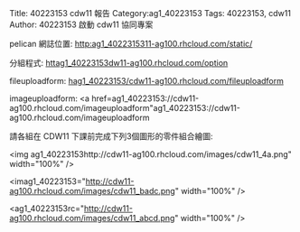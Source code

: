 Title: 40223153 cdw11 報告
Category:ag1_40223153
Tags: 40223153, cdw11
Author: 40223153
啟動 cdw11 協同專案

<!-- PELICAN_END_SUMMARY -->

pelican 網誌位置: <a href="http:ag1_4022315311-ag100.rhcloud.com/static/">http:ag1_4022315311-ag100.rhcloud.com/static/</a>

分組程式: <a href="httag1_40223153dw11-ag100.rhcloud.com/option">httag1_40223153dw11-ag100.rhcloud.com/option</a>

fileuploadform: <a href="hag1_40223153/cdw11-ag100.rhcloud.com/fileuploadform">hag1_40223153/cdw11-ag100.rhcloud.com/fileuploadform</a>

imageuploadform: <a href=ag1_40223153://cdw11-ag100.rhcloud.com/imageuploadform"ag1_40223153://cdw11-ag100.rhcloud.com/imageuploadform</a>

請各組在 CDW11 下課前完成下列3個圖形的零件組合繪圖:

<img ag1_40223153http://cdw11-ag100.rhcloud.com/images/cdw11_4a.png" width="100%" />

<imag1_40223153="http://cdw11-ag100.rhcloud.com/images/cdw11_badc.png" width="100%" />

<ag1_40223153rc="http://cdw11-ag100.rhcloud.com/images/cdw11_abcd.png" width="100%" />